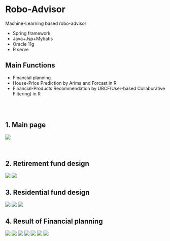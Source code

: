 # Robo-Advisor
Machine-Learning based robo-advisor
<br>
- Spring framework 
- Java+Jsp+Mybatis 
- Oracle 11g 
- R serve

## Main Functions
- Financial planning
- House-Price Prediction by Arima and Forcast in R
- Financial-Products Recommendation by UBCF(User-based Collaborative Filtering) in R

<br><br>

## 1. Main page
<img src="./capture_image/main_page.jpg">
<br><br><br>


## 2. Retirement fund design
<img src="./capture_image/은퇴자금설계1.png">
<img src="./capture_image/은퇴자금설계2.png">


## 3. Residential fund design
<img src="./capture_image/주거자금설계1.png">
<img src="./capture_image/주거자금설계2.png">
<img src="./capture_image/주거자금설계3.jpg">

## 4. Result of Financial planning
<img src="./capture_image/재무설계1.png">
<img src="./capture_image/재무설계2.png">
<img src="./capture_image/재무설계3.png">
<img src="./capture_image/재무설계4.png">
<img src="./capture_image/재무설계5.png">
<img src="./capture_image/재무설계6.png">
<img src="./capture_image/재무설계7.png">